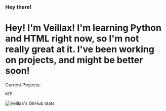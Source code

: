### Hey there!
# Hey! I'm Veillax! I'm learning Python and HTML right now, so I'm not really great at it. I've been working on projects, and might be better soon!
Current Projects:
  
    WIP
  
![Veillax's GitHub stats](https://github-readme-stats.vercel.app/api?username=Veillax135&count_private=true&show_icons=true&theme=tokyonight)
